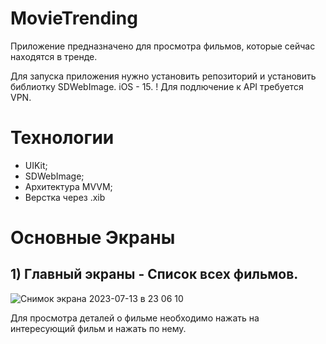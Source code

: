 # MovieTrending
Приложение предназначено для просмотра фильмов, которые сейчас находятся в тренде.

Для запуска приложения нужно установить репозиторий и установить библиотку SDWebImage. iOS - 15.
! Для подлючение к API требуется VPN.

# Технологии
- UIKit;
- SDWebImage;
- Архитектура MVVM;
- Верстка через .xib

# Основные Экраны

 ## 1) Главный экраны - Список всех фильмов.
 ![Снимок экрана 2023-07-13 в 23 06 10](https://github.com/BartTime/MovieTrending/assets/44827871/47f7193f-d18f-4f22-a85c-97445d20cf53)

Для просмотра деталей о фильме необходимо нажать на интересующий фильм и нажать по нему.
